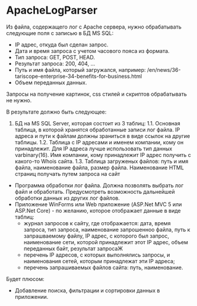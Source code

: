 # ApacheLogParser

Из файла, содержащего лог с Apache сервера, нужно обрабатывать следующие поля с записью в БД MS SQL:
- IP адрес, откуда был сделан запрос.
- Дата и время запроса с учетом часового пояса из формата.
- Тип запроса: GET, POST, HEAD.
- Результат запроса: 200, 404, ...
- Путь и имя файла, который загружался, например: /en/news/36-tariscope-enterprise-34-benefits-for-business.html
- Объем переданных данных.

Запросы на получение картинок, css стилей и скриптов обрабатывать не нужно.

В результате должно быть следующее:
1. БД на MS SQL Server, которая состоит из 3 таблиц:
	1.1. Основная таблица, в которой хранятся обработанные записи лог файла. IP адреса и пути к файлам должны зраниться в виде ссылок на другие таблицы.
	1.2. Таблица с IP адресами и именем компании, кому он принадлежит. Для IP адреса лучше использовать тип данных varbinary(16). 
           Имя компании, кому принадлежит IP адрес получить с какого-то Whois сайта. 
	1.3. Таблица загруженых файлов: путь и имя файла, наименование файла, размер файла. Наименование HTML страниц получать путем запроса на сайт
- Программа обработки лог файла. Должна позволять выбрать лог файл и обработать. Предусмотреть возможность дальнейшей обработки данных из других лог файлов. 
- Приложение WinForms или Web приложение (ASP.Net MVC 5 или ASP.Net Core) - по желанию, которое отображает данные в виде таблиц:
  - журнал запросов к сайту, где отображается: дата, время запроса, тип запроса, наименование запрошенноо файла, путь к запрашваемому файлу, 
    IP адрес, с которого был запрос, наименование сети, которой принадлежит этот IP адрес, объем переданных байт, результат запросаЖ
  - перечень IP адресов, с которых выполнялись запросы, и наименования сетей, которым принадлежат эти IP адреса;
  - перечень запрашиваемых файлов сайта: путь, наименование.

Будет плюсом:
- Добавление поиска, фильтрации и сортировки данных в приложении.
